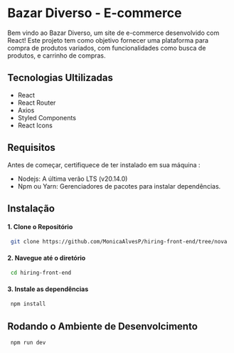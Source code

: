 
# Bazar Diverso -  E-commerce

Bem vindo ao Bazar Diverso, um site de e-commerce desenvolvido com React! Este projeto tem como objetivo fornecer uma plataforma para compra de produtos variados, com funcionalidades como busca de produtos, e carrinho de compras.


## Tecnologias Ultilizadas

- React
- React Router
- Axios
- Styled Components
- React Icons


## Requisitos

Antes de começar, certifiquece de ter instalado em sua máquina :

- Nodejs: A última verão LTS (v20.14.0)
- Npm ou Yarn: Gerenciadores de pacotes para instalar dependências.
## Instalação

#### 1. Clone o Repositório
```bash
 git clone https://github.com/MonicaAlvesP/hiring-front-end/tree/nova
```
#### 2. Navegue até o diretório
```bash
 cd hiring-front-end
```
#### 3. Instale as dependências
```bash
 npm install
```

## Rodando o Ambiente de Desenvolcimento

```bash
 npm run dev
```